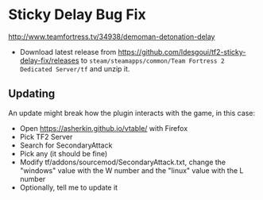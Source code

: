 # Sticky Delay Bug Fix

http://www.teamfortress.tv/34938/demoman-detonation-delay

- Download latest release from https://github.com/ldesgoui/tf2-sticky-delay-fix/releases to `steam/steamapps/common/Team Fortress 2 Dedicated Server/tf` and unzip it.

## Updating

An update might break how the plugin interacts with the game, in this case:

- Open https://asherkin.github.io/vtable/ with Firefox
- Pick TF2 Server
- Search for SecondaryAttack
- Pick any (it should be fine)
- Modify tf/addons/sourcemod/SecondaryAttack.txt, change the "windows" value with the W number and the "linux" value with the L number
- Optionally, tell me to update it
